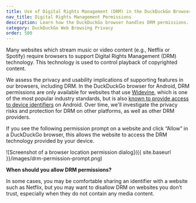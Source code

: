 ```yaml
---
title: Use of Digital Rights Management (DRM) in the DuckDuckGo Browser
nav_title: Digital Rights Management Permissions
description: Learn how the DuckDuckGo browser handles DRM permissions.
category: DuckDuckGo Web Browsing Privacy
order: 500
---
```


Many websites which stream music or video content (e.g., Netflix or Spotify) require browsers to support Digital Rights Management (DRM) technology. This technology is used to control playback of copyrighted content.

We assess the privacy and usability implications of supporting features in our browsers, including DRM. 
In the DuckDuckGo browser for Android, DRM permissions are only available for websites that use [Widevine](https://widevine.com/), which is one of the most popular industry standards, but is also [known to provide access to device identifiers](https://petsymposium.org/popets/2023/popets-2023-0112.pdf) on Android. 
Over time, we'll investigate the privacy risks and protection for DRM on other platforms, as well as other DRM providers.

If you see the following permission prompt on a website and click “Allow” in a DuckDuckGo browser, this allows the website to access the DRM technology provided by your device.

![Screenshot of a browser location permission dialog]({{ site.baseurl }}/images/drm-permission-prompt.png)

**When should you allow DRM permissions?**

In some cases, you may be comfortable sharing an identifier with a website such as Netflix, but you may want to disallow DRM on websites you don’t trust, especially when they do not contain any media content. 
